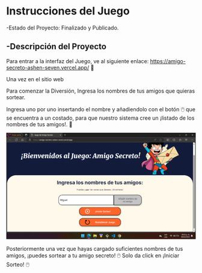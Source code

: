 <title> LEEME ANTES DE COMENZAR </title>
<h1> Instrucciones del Juego </h1>

-Estado del Proyecto: Finalizado y Publicado.

<h2> -Descripción del Proyecto </h2>

Para entrar a la interfaz del Juego, ve al siguiente enlace: https://amigo-secreto-ashen-seven.vercel.app/ 🔗

<p> Una vez en el sitio web </p>

Para comenzar la Diversión, Ingresa los nombres de tus amigos que quieras sortear.

Ingresa uno por uno insertando el nombre y añadiendolo con el botón 🖱️ que se encuentra a un costado, para que nuestro sistema cree un ¡listado de los nombres de tus amigos!. 📝

<img src="assets/img.png">

Posteriormente una vez que hayas cargado suficientes nombres de tus amigos, ¡puedes sortear a tu amigo secreto!
🖱️ Solo da click en ¡Iniciar Sorteo! 🖱️


